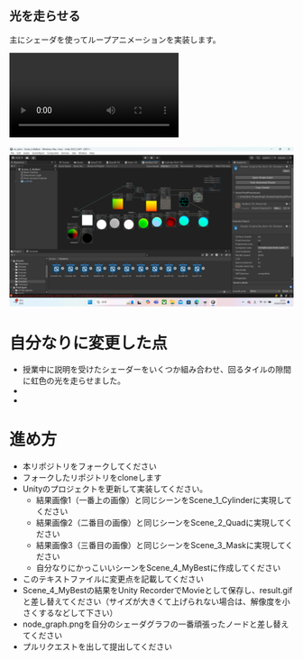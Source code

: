 ## 光を走らせる

主にシェーダを使ってループアニメーションを実装します。

![結果画像1](Movie_001.mp4)

![シェーダグラフ](ScreenShot.png)



# 自分なりに変更した点
- 授業中に説明を受けたシェーダーをいくつか組み合わせ、回るタイルの隙間に虹色の光を走らせました。
- 
-

# 進め方


- 本リポジトリをフォークしてください
- フォークしたリポジトリをcloneします
- Unityのプロジェクトを更新して実装してください。
  - 結果画像1（一番上の画像）と同じシーンをScene_1_Cylinderに実現してください
  - 結果画像2（二番目の画像）と同じシーンをScene_2_Quadに実現してください
  - 結果画像3（三番目の画像）と同じシーンをScene_3_Maskに実現してください
  - 自分なりにかっこいいシーンをScene_4_MyBestに作成してください
- このテキストファイルに変更点を記載してください
- Scene_4_MyBestの結果をUnity RecorderでMovieとして保存し、result.gifと差し替えてください（サイズが大きくて上げられない場合は、解像度を小さくするなどして下さい）
- node_graph.pngを自分のシェーダグラフの一番頑張ったノードと差し替えてください
- プルリクエストを出して提出してください
